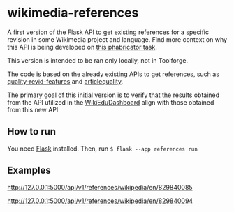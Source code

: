 # wikimedia-references
A first version of the Flask API to get existing references for a specific revision in some Wikimedia project and language.
Find more context on why this API is being developed on [this phabricator task](https://phabricator.wikimedia.org/T352177).

This version is intended to be ran only locally, not in Toolforge.

The code is based on the already existing APIs to get references, such as [quality-revid-features](https://github.com/wikimedia/research-api-endpoint-template/blob/quality-article/model/wsgi.py#L621) and [articlequality](https://github.com/wikimedia/articlequality/blob/master/articlequality/feature_lists/enwiki.py#L49-L51).


The primary goal of this initial version is to verify that the results obtained from the API utilized in the [WikiEduDashboard](https://github.com/WikiEducationFoundation/WikiEduDashboard) align with those obtained from this new API.

## How to run

You need [Flask](https://flask.palletsprojects.com/en/3.0.x/installation/) installed. Then, run
``$ flask --app references run``

## Examples

http://127.0.0.1:5000/api/v1/references/wikipedia/en/829840085

http://127.0.0.1:5000/api/v1/references/wikipedia/en/829840094
